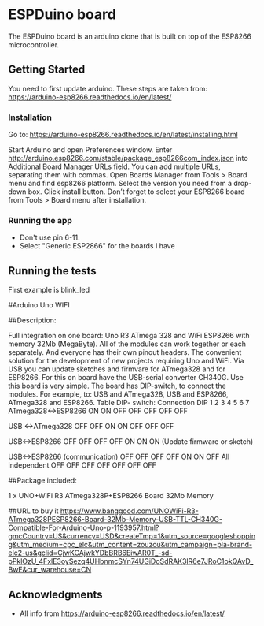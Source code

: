 # ESPDuino board

The ESPDuino board is an arduino clone that is built on top of the ESP8266 microcontroller.

## Getting Started

You need to first update arduino.
These steps are taken from: https://arduino-esp8266.readthedocs.io/en/latest/
### Installation

Go to: https://arduino-esp8266.readthedocs.io/en/latest/installing.html


Start Arduino and open Preferences window.
Enter http://arduino.esp8266.com/stable/package_esp8266com_index.json into Additional Board Manager URLs field. You can add multiple URLs, separating them with commas.
Open Boards Manager from Tools > Board menu and find esp8266 platform.
Select the version you need from a drop-down box.
Click install button.
Don’t forget to select your ESP8266 board from Tools > Board menu after installation.

### Running the app

* Don't use pin 6-11.
* Select "Generic ESP2866" for the boards I have



## Running the tests

First example is blink_led



#Arduino Uno WIFI 

##Description:
 
Full integration on one board: Uno R3 ATmega 328 and WiFi ESP8266 with memory 32Mb (MegaByte). All of the modules can work together or each separately. And everyone has their own pinout headers.
The convenient solution for the development of new projects requiring Uno and WiFi.
Via USB you can update sketches and firmvare for ATmega328 and for ESP8266. For this on board have the USB-serial converter CH340G.
Use this board is very simple.
The board has DIP-switch, to connect the modules.
For example, to: USB and ATmega328, USB and ESP8266, ATmega328 and ESP8266.
Table DIP- switch:
Connection	DIP
 	                            1	2	3	4	5	6	7
ATmega328<->ESP8266	            ON	ON	OFF	OFF	OFF	OFF	OFF

USB <->ATmega328	            OFF	OFF	ON	ON	OFF	OFF	OFF

USB<->ESP8266               	OFF	OFF	OFF	OFF	ON	ON	ON
(Update firmware or sketch)

USB<->ESP8266 (communication)	OFF	OFF	OFF	OFF	ON	ON	OFF
All independent					OFF	OFF	OFF	OFF	OFF	OFF	OFF


##Package included:

1 x UNO+WiFi R3 ATmega328P+ESP8266 Board 32Mb Memory


##URL to buy it
https://www.banggood.com/UNOWiFi-R3-ATmega328PESP8266-Board-32Mb-Memory-USB-TTL-CH340G-Compatible-For-Arduino-Uno-p-1193957.html?gmcCountry=US&currency=USD&createTmp=1&utm_source=googleshopping&utm_medium=cpc_elc&utm_content=zouzou&utm_campaign=pla-brand-elc2-us&gclid=CjwKCAjwkYDbBRB6EiwAR0T_-sd-pPklOzU_4FxlE3oySezq4UHbnmcSYn74UGiDoSdRAK3lR6e7JRoC1okQAvD_BwE&cur_warehouse=CN


## Acknowledgments

* All info from https://arduino-esp8266.readthedocs.io/en/latest/ 



